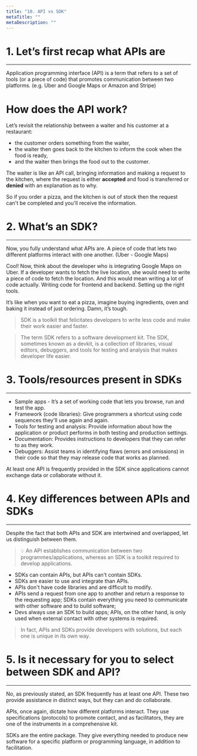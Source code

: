 ```yaml
---
title: "10. API vs SDK"
metaTitle: ""
metaDescription: ""
---
```






# 1. Let’s first recap what APIs are

----

Application programming interface (API) is a term that refers to a set of tools (or a piece of code) that promotes communication between two platforms. (e.g. Uber and Google Maps or Amazon and Stripe)

# How does the API work?


Let’s revisit the relationship between a waiter and his customer at a restaurant:

- the customer orders something from the waiter,
- the waiter then goes back to the kitchen to inform the cook when the food is ready,
- and the waiter then brings the food out to the customer.

The waiter is like an API call, bringing information and making a request to the kitchen, where the request is either **accepted** and food is transferred or **denied** with an explanation as to why.

So if you order a pizza, and the kitchen is out of stock then the request can't be completed and you'll receive the information.

# 2. What’s an SDK?

----

Now, you fully understand what APIs are. A piece of code that lets two different platforms interact with one another. (Uber - Google Maps) 

Cool! Now, think about the developer who is integrating Google Maps on Uber. If a developer wants to fetch the live location, she would need to write a piece of code to fetch the location. And this would mean writing a lot of code actually. Writing code for frontend and backend. Setting up the right tools. 

It’s like when you want to eat a pizza, imagine buying ingredients, oven and baking it instead of just ordering. Damn, it’s tough. 

> SDK is a toolkit that felicitates developers to write less code and make their work easier and faster.

> The term SDK refers to a software development kit. The SDK, sometimes known as a devkit, is a collection of libraries, visual editors, debuggers, and tools for testing and analysis that makes developer life easier. 

# 3. Tools/resources present in SDKs 

----

- Sample apps - It’s a set of working code that lets you browse, run and test the app.
- Framework (code libraries): Give programmers a shortcut using code sequences they'll use again and again.
- Tools for testing and analysis: Provide information about how the application or product performs in both testing and production settings.
- Documentation: Provides instructions to developers that they can refer to as they work.
- Debuggers: Assist teams in identifying flaws (errors and omissions) in their code so that they may release code that works as planned.

At least one API is frequently provided in the SDK since applications cannot exchange data or collaborate without it.

# 4. Key differences between APIs and SDKs

---

Despite the fact that both APIs and SDK are intertwined and overlapped, let us distinguish between them.

> 💡 An API establishes communication between two programmes/applications, whereas an SDK is a toolkit required to develop applications.

- SDKs can contain APIs, but APIs can't contain SDKs.
- SDKs are easier to use and integrate than APIs.
- APIs don't have code libraries and are difficult to modify.
- APIs send a request from one app to another and return a response to the requesting app; SDKs contain everything you need to communicate with other software and to build software;
- Devs always use an SDK to build apps; APIs, on the other hand, is only used when external contact with other systems is required.

> In fact, APIs and SDKs provide developers with solutions, but each one is unique in its own way.

# 5. Is it necessary for you to select between SDK and API? 

----

No, as previously stated, an SDK frequently has at least one API. These two provide assistance in distinct ways, but they can and do collaborate.

APIs, once again, dictate how different platforms interact. They use specifications (protocols) to promote contact, and as facilitators, they are one of the instruments in a comprehensive kit.

SDKs are the entire package. They give everything needed to produce new software for a specific platform or programming language, in addition to facilitation.


